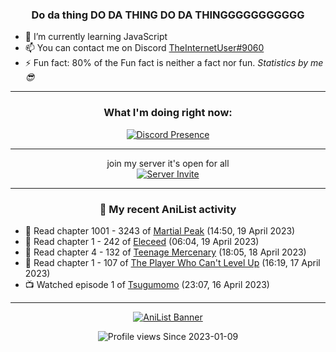 <div align="center">

### Do da thing DO DA THING DO DA THINGGGGGGGGGGG
</div>

- 🌱 I’m currently learning JavaScript
- 📫 You can contact me on Discord [TheInternetUser#9060](https://discord.com/users/534117072796385300)
- ⚡ Fun fact: 80% of the Fun fact is neither a fact nor fun. _Statistics by me 😎_
<hr>

<div align="center">

### What I'm doing right now:
[![Discord Presence](https://lanyard.cnrad.dev/api/534117072796385300)](https://discord.com/users/534117072796385300)
<hr>

join my server it's open for all <br>
[![Server Invite](https://invidget.switchblade.xyz/bfYgVHxrSs)](https://discord.gg/bfYgVHxrSs)

<hr>
  
### 🌸 My recent AniList activity

</div>

<!-- ANILIST_ACTIVITY:start -->

-   📖 Read chapter 1001 - 3243 of [Martial Peak](https://anilist.co/manga/104494) (14:50, 19 April 2023)
-   📖 Read chapter 1 - 242 of [Eleceed](https://anilist.co/manga/106929) (06:04, 19 April 2023)
-   📖 Read chapter 4 - 132 of [Teenage Mercenary](https://anilist.co/manga/126297) (18:05, 18 April 2023)
-   📖 Read chapter 1 - 107 of [The Player Who Can't Level Up](https://anilist.co/manga/130511) (16:19, 17 April 2023)
-   📺 Watched episode 1 of [Tsugumomo](https://anilist.co/anime/97625) (23:07, 16 April 2023)

<!-- ANILIST_ACTIVITY:end -->
<hr>

<div align="center">

[![AniList Banner](https://img.anili.st/User/929966)](https://anilist.co/user/TheInternetUser)

![Profile views](https://gpvc.arturio.dev/TheInternetUse7) Since 2023-01-09

</div>
